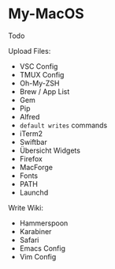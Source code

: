 # My-MacOS

Todo

Upload Files:
* VSC Config
* TMUX Config
* Oh-My-ZSH
* Brew / App List
* Gem
* Pip
* Alfred
* `default writes` commands
* iTerm2
* Swiftbar
* Übersicht Widgets
* Firefox
* MacForge
* Fonts
* PATH
* Launchd

Write Wiki:
* Hammerspoon
* Karabiner
* Safari
* Emacs Config
* Vim Config
